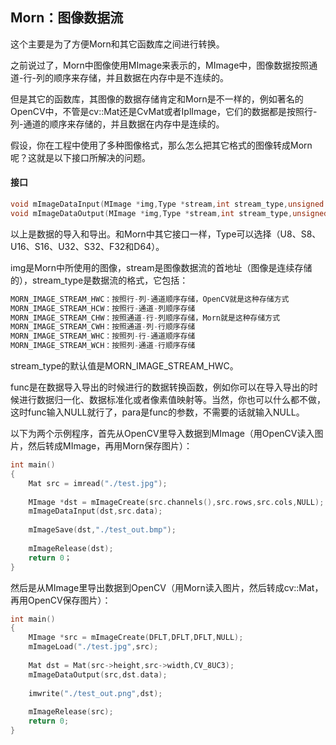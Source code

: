 ## Morn：图像数据流

这个主要是为了方便Morn和其它函数库之间进行转换。

之前说过了，Morn中图像使用MImage来表示的，MImage中，图像数据按照通道-行-列的顺序来存储，并且数据在内存中是不连续的。

但是其它的函数库，其图像的数据存储肯定和Morn是不一样的，例如著名的OpenCV中，不管是cv::Mat还是CvMat或者IplImage，它们的数据都是按照行-列-通道的顺序来存储的，并且数据在内存中是连续的。

假设，你在工程中使用了多种图像格式，那么怎么把其它格式的图像转成Morn呢？这就是以下接口所解决的问题。

#### 接口

```c
void mImageDataInput(MImage *img,Type *stream,int stream_type,unsigned char (*func)(Type,void *),void *para);
void mImageDataOutput(MImage *img,Type *stream,int stream_type,unsigned char (*func)(Type,void *),void *para);
```

以上是数据的导入和导出。和Morn中其它接口一样，Type可以选择（U8、S8、U16、S16、U32、S32、F32和D64）。

img是Morn中所使用的图像，stream是图像数据流的首地址（图像是连续存储的），stream_type是数据流的格式，它包括：

```c
MORN_IMAGE_STREAM_HWC：按照行-列-通道顺序存储，OpenCV就是这种存储方式
MORN_IMAGE_STREAM_HCW：按照行-通道-列顺序存储
MORN_IMAGE_STREAM_CHW：按照通道-行-列顺序存储，Morn就是这种存储方式
MORN_IMAGE_STREAM_CWH：按照通道-列-行顺序存储
MORN_IMAGE_STREAM_WHC：按照列-行-通道顺序存储
MORN_IMAGE_STREAM_WCH：按照列-通道-行顺序存储
```

stream_type的默认值是MORN_IMAGE_STREAM_HWC。

func是在数据导入导出的时候进行的数据转换函数，例如你可以在导入导出的时候进行数据归一化、数据标准化或者像素值映射等。当然，你也可以什么都不做，这时func输入NULL就行了，para是func的参数，不需要的话就输入NULL。

以下为两个示例程序，首先从OpenCV里导入数据到MImage（用OpenCV读入图片，然后转成MImage，再用Morn保存图片）：

```c
int main()
{
    Mat src = imread("./test.jpg");
    
    MImage *dst = mImageCreate(src.channels(),src.rows,src.cols,NULL);
    mImageDataInput(dst,src.data);
    
    mImageSave(dst,"./test_out.bmp");
    
    mImageRelease(dst);
    return 0；
}
```

然后是从MImage里导出数据到OpenCV（用Morn读入图片，然后转成cv::Mat，再用OpenCV保存图片）：

```c
int main()
{
    MImage *src = mImageCreate(DFLT,DFLT,DFLT,NULL);
    mImageLoad("./test.jpg",src);
    
    Mat dst = Mat(src->height,src->width,CV_8UC3);
    mImageDataOutput(src,dst.data);
    
    imwrite("./test_out.png",dst);
    
    mImageRelease(src);
    return 0;
}
```

